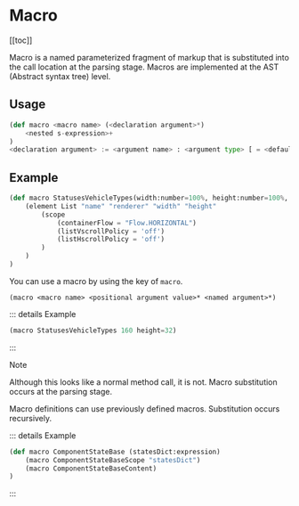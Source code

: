 # Macro

[[toc]]

Macro is a named parameterized fragment of markup that is substituted into the call location at the parsing stage. Macros are implemented at the AST (Abstract syntax tree) level. 

## Usage

```python
(def macro <macro name> (<declaration argument>*)
    <nested s-expression>+
)
<declaration argument> := <argument name> : <argument type> [ = <default value> ]
```

## Example

```python
(def macro StatusesVehicleTypes(width:number=100%, height:number=100%, renderer:str='VehicleTypeItem', name:str='statusesVehicleTypes')
    (element List "name" "renderer" "width" "height"
        (scope
            (containerFlow = "Flow.HORIZONTAL")
            (listVscrollPolicy = 'off')
            (listHscrollPolicy = 'off')
        )
    )
)
```

You can use a macro by using the key of `macro`. 

```
(macro <macro name> <positional argument value>* <named argument>*)
```

::: details Example
```python
(macro StatusesVehicleTypes 160 height=32)
```
:::

> [!NOTE]
> Although this looks like a normal method call, it is not. Macro substitution occurs at the parsing stage.

Macro definitions can use previously defined macros. Substitution occurs recursively. 

::: details Example
```python
(def macro ComponentStateBase (statesDict:expression)
    (macro ComponentStateBaseScope "statesDict")
    (macro ComponentStateBaseContent)
)
```
:::

